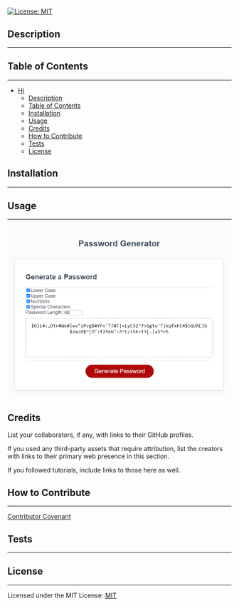 #   

[![License: MIT](https://img.shields.io/badge/License-MIT-yellow.svg)](https://opensource.org/licenses/MIT)  

  
  



## Description  

---

  



## Table of Contents  

---

- [Hi](#hi)  
  - [Description](#description)  
  - [Table of Contents](#table-of-contents)  
  - [Installation](#installation)  
  - [Usage](#usage)  
  - [Credits](#credits)  
  - [How to Contribute](#how-to-contribute)  
  - [Tests](#tests)  
  - [License](#license)  


## Installation  

---

  



## Usage  

---

  

![Screenshot](assets/images/screenshot.png)  

## Credits  

List your collaborators, if any, with links to their GitHub profiles.  

If you used any third-party assets that require attribution, list the creators with links to their primary web presence in this section.

If you followed tutorials, include links to those here as well.




## How to Contribute  

---

[Contributor Covenant](https://www.contributor-covenant.org/version/2/1/code_of_conduct/)  



## Tests  

---

  

## License  

---

Licensed under the MIT License: [MIT](https://opensource.org/licenses/MIT)  